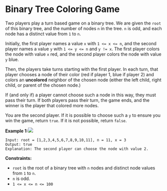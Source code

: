 # Binary Tree Coloring Game

Two players play a turn based game on a binary tree.  We are given the `root` of this binary tree, and the number of nodes `n` in the tree.  `n` is odd, and each node has a distinct value from `1` to `n`.

Initially, the first player names a value `x` with `1 <= x <= n`, and the second player names a value `y` with `1 <= y <= n` and `y != x`.  The first player colors the node with value `x` red, and the second player colors the node with value `y` blue.

Then, the players take turns starting with the first player.  In each turn, that player chooses a node of their color \(red if player 1, blue if player 2\) and colors an **uncolored** neighbor of the chosen node \(either the left child, right child, or parent of the chosen node.\)

If \(and only if\) a player cannot choose such a node in this way, they must pass their turn.  If both players pass their turn, the game ends, and the winner is the player that colored more nodes.

You are the second player.  If it is possible to choose such a `y` to ensure you win the game, return `true`.  If it is not possible, return `false`.

**Example 1:**![](https://assets.leetcode.com/uploads/2019/08/01/1480-binary-tree-coloring-game.png)

```text
Input: root = [1,2,3,4,5,6,7,8,9,10,11], n = 11, x = 3
Output: true
Explanation: The second player can choose the node with value 2.
```

**Constraints:**

* `root` is the root of a binary tree with `n` nodes and distinct node values from `1` to `n`.
* `n` is odd.
* `1 <= x <= n <= 100`

